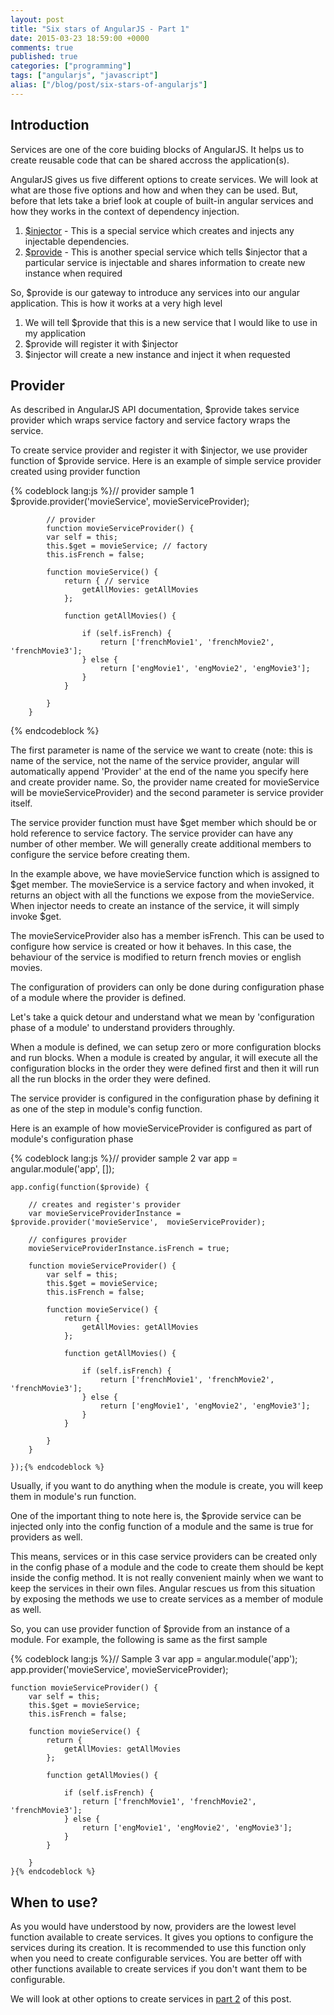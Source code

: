 ```yaml
---
layout: post
title: "Six stars of AngularJS - Part 1"
date: 2015-03-23 18:59:00 +0000
comments: true
published: true
categories: ["programming"]
tags: ["angularjs", "javascript"]
alias: ["/blog/post/six-stars-of-angularjs"]
---
```


<h2>Introduction</h2>
<p>Services are one of the core buiding blocks of AngularJS. It helps us to create reusable code that can be shared accross the application(s).</p><!-- more -->
<p>AngularJS gives us five different options to create services. We will look at what are those five options and how and when they can be used. But, before that lets take a brief look at couple of built-in angular services and how they works in the context of dependency injection.</p>
<ol>
<li><a href="https://docs.angularjs.org/api/auto/service/$injector" target="_blank">$injector</a> - This is a special service which creates and injects any injectable dependencies.</li>
<li><a href="https://docs.angularjs.org/api/auto/service/$provide" target="_blank">$provide</a>&nbsp;- This is another special service which tells $injector that a particular service is injectable and&nbsp;shares&nbsp;information to create new instance when required</li>
</ol>
<p>So, $provide is our gateway to introduce any services into our angular application. This is how it works at a very high level</p>
<ol>
<li>We will tell $provide that this is a new service that I would like to use in my application</li>
<li>$provide will register it with $injector</li>
<li>$injector will create a new instance and inject it when requested</li>
</ol>
<h2>Provider</h2>
<p>As described in AngularJS API documentation, $provide takes service provider which wraps service factory and service factory wraps the service.</p>
<p>To create service provider and register it with $injector, we use provider function of $provide service. Here is an example of simple service provider created using provider function</p>
{% codeblock lang:js %}// provider sample 1
       $provide.provider('movieService', movieServiceProvider);

            // provider
            function movieServiceProvider() {
            var self = this;
            this.$get = movieService; // factory
            this.isFrench = false;
        
            function movieService() {
                return { // service
                    getAllMovies: getAllMovies
                };

                function getAllMovies() {

                    if (self.isFrench) {
                        return ['frenchMovie1', 'frenchMovie2', 'frenchMovie3'];
                    } else {
                        return ['engMovie1', 'engMovie2', 'engMovie3'];
                    }
                }

            }
        }
{% endcodeblock %}
<p>The first parameter is name of the service we want to create (note: this is name of the service, not the name of the service provider, angular will automatically append 'Provider' at the end of the name you specify here and create provider name. So, the provider name created for movieService will be&nbsp;movieServiceProvider) and the second parameter is service provider itself.</p>
<p>The service provider function must have $get member which should be or hold reference to service factory. The service provider&nbsp;can have any number of other member. We will generally create additional members to configure the service before creating them.</p>
<p>In the example above, we have movieService function which is assigned to $get member. The movieService is a service factory and when invoked, it returns an object with all the functions we expose from the movieService. When injector needs to create an instance of the service, it will simply invoke $get.</p>
<p>The movieServiceProvider also has a member isFrench. This can be used to configure how service is created or how it behaves. In this case, the behaviour of the service is modified to return french movies or english movies.&nbsp;</p>
<p>The configuration of providers can only be done during configuration phase of a module where the provider is defined.</p>
<p>Let's take a quick detour and understand what we mean by 'configuration phase of a module' to understand providers throughly.</p>
<p>When a module is defined, we can setup zero or more configuration blocks and run blocks. When a module is created by angular, it will execute all the configuration blocks in the order they were defined first and then it will run all the run blocks in the order they were defined.</p>
<p>The service provider is configured in the configuration phase by defining it as one of the step in module's config function.</p>
<p>Here is an example of how movieServiceProvider is configured as part of module's configuration phase&nbsp;</p>
{% codeblock lang:js %}// provider sample 2
    var app = angular.module('app', []);

    app.config(function($provide) {

        // creates and register's provider
        var movieServiceProviderInstance = $provide.provider('movieService',  movieServiceProvider);

        // configures provider
        movieServiceProviderInstance.isFrench = true;

        function movieServiceProvider() {
            var self = this;
            this.$get = movieService;
            this.isFrench = false;

            function movieService() {
                return {
                    getAllMovies: getAllMovies
                };

                function getAllMovies() {

                    if (self.isFrench) {
                        return ['frenchMovie1', 'frenchMovie2', 'frenchMovie3'];
                    } else {
                        return ['engMovie1', 'engMovie2', 'engMovie3'];
                    }
                }

            }
        }

    });{% endcodeblock %}
<p>Usually, if you want to do anything&nbsp;when the module is create, you will keep them in module's run function.&nbsp;</p>
<p>One of the important thing to note here is, the $provide service can be injected only into the config function of a module and the same is true for providers as well.</p>
<p>This means, services or in this case service providers can be created only in the config phase of a module and the code to create them should be kept inside the config method. It is not really convenient mainly when we want to keep the services in their own files. Angular rescues us from this situation by exposing the methods we use to create services as a member of module as well.</p>
<p>So, you can use provider function of $provide from an instance of a module. For example, the following is same as the first sample</p>
{% codeblock lang:js %}// Sample 3
    var app = angular.module('app');
    app.provider('movieService', movieServiceProvider);

    function movieServiceProvider() {
        var self = this;
        this.$get = movieService;
        this.isFrench = false;

        function movieService() {
            return {
                getAllMovies: getAllMovies
            };

            function getAllMovies() {

                if (self.isFrench) {
                    return ['frenchMovie1', 'frenchMovie2', 'frenchMovie3'];
                } else {
                    return ['engMovie1', 'engMovie2', 'engMovie3'];
                }
            }

        }
    }{% endcodeblock %}
<h2>When to use?</h2>
<p>As you would have understood by now, providers are the lowest level function available to create services. It gives you options to configure the services during its creation. It is recommended to use this function only when you need to create configurable services. You are better off with other functions&nbsp;available to create services if you don't want them to be configurable.</p>
<p>We will look at other options to create services in <a href="/blog/2015/03/24/six-stars-of-angularjs-part-2" target="_blank">part 2</a>&nbsp;of this post.</p>
